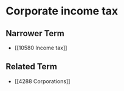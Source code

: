 # Corporate income tax  

## Narrower Term

- [[10580 Income tax]]  

## Related Term

- [[4288 Corporations]]  

